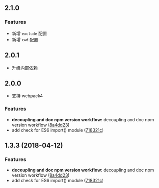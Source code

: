 ## 2.1.0

### Features

- 新增 `exclude` 配置
- 新增 `cwd` 配置

## 2.0.1

- 升级内部依赖

## 2.0.0

- 支持 webpack4

### Features

- **decoupling and doc npm version workflow:** decoupling and doc npm version workflow ([8a4dd23](https://github.com/SinaMFE/webpack-module_dependency/commit/8a4dd23))
- add check for ES6 import() module ([718321c](https://github.com/SinaMFE/webpack-module_dependency/commit/718321c))

## 1.3.3 (2018-04-12)

### Features

- **decoupling and doc npm version workflow:** decoupling and doc npm version workflow ([8a4dd23](https://github.com/SinaMFE/webpack-module_dependency/commit/8a4dd23))
- add check for ES6 import() module ([718321c](https://github.com/SinaMFE/webpack-module_dependency/commit/718321c))
